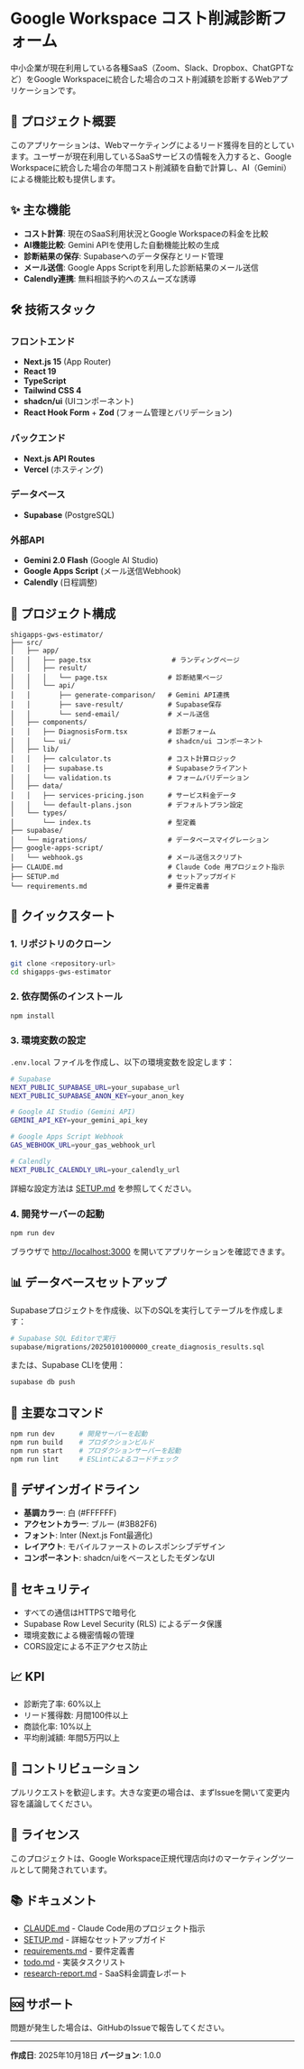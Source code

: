 # Google Workspace コスト削減診断フォーム

中小企業が現在利用している各種SaaS（Zoom、Slack、Dropbox、ChatGPTなど）をGoogle Workspaceに統合した場合のコスト削減額を診断するWebアプリケーションです。

## 🎯 プロジェクト概要

このアプリケーションは、Webマーケティングによるリード獲得を目的としています。ユーザーが現在利用しているSaaSサービスの情報を入力すると、Google Workspaceに統合した場合の年間コスト削減額を自動で計算し、AI（Gemini）による機能比較も提供します。

## ✨ 主な機能

- **コスト計算**: 現在のSaaS利用状況とGoogle Workspaceの料金を比較
- **AI機能比較**: Gemini APIを使用した自動機能比較の生成
- **診断結果の保存**: Supabaseへのデータ保存とリード管理
- **メール送信**: Google Apps Scriptを利用した診断結果のメール送信
- **Calendly連携**: 無料相談予約へのスムーズな誘導

## 🛠️ 技術スタック

### フロントエンド
- **Next.js 15** (App Router)
- **React 19**
- **TypeScript**
- **Tailwind CSS 4**
- **shadcn/ui** (UIコンポーネント)
- **React Hook Form** + **Zod** (フォーム管理とバリデーション)

### バックエンド
- **Next.js API Routes**
- **Vercel** (ホスティング)

### データベース
- **Supabase** (PostgreSQL)

### 外部API
- **Gemini 2.0 Flash** (Google AI Studio)
- **Google Apps Script** (メール送信Webhook)
- **Calendly** (日程調整)

## 📁 プロジェクト構成

```
shigapps-gws-estimator/
├── src/
│   ├── app/
│   │   ├── page.tsx                    # ランディングページ
│   │   ├── result/
│   │   │   └── page.tsx               # 診断結果ページ
│   │   └── api/
│   │       ├── generate-comparison/   # Gemini API連携
│   │       ├── save-result/           # Supabase保存
│   │       └── send-email/            # メール送信
│   ├── components/
│   │   ├── DiagnosisForm.tsx          # 診断フォーム
│   │   └── ui/                        # shadcn/ui コンポーネント
│   ├── lib/
│   │   ├── calculator.ts              # コスト計算ロジック
│   │   ├── supabase.ts                # Supabaseクライアント
│   │   └── validation.ts              # フォームバリデーション
│   ├── data/
│   │   ├── services-pricing.json      # サービス料金データ
│   │   └── default-plans.json         # デフォルトプラン設定
│   └── types/
│       └── index.ts                   # 型定義
├── supabase/
│   └── migrations/                    # データベースマイグレーション
├── google-apps-script/
│   └── webhook.gs                     # メール送信スクリプト
├── CLAUDE.md                          # Claude Code 用プロジェクト指示
├── SETUP.md                           # セットアップガイド
└── requirements.md                    # 要件定義書
```

## 🚀 クイックスタート

### 1. リポジトリのクローン

```bash
git clone <repository-url>
cd shigapps-gws-estimator
```

### 2. 依存関係のインストール

```bash
npm install
```

### 3. 環境変数の設定

`.env.local` ファイルを作成し、以下の環境変数を設定します：

```bash
# Supabase
NEXT_PUBLIC_SUPABASE_URL=your_supabase_url
NEXT_PUBLIC_SUPABASE_ANON_KEY=your_anon_key

# Google AI Studio (Gemini API)
GEMINI_API_KEY=your_gemini_api_key

# Google Apps Script Webhook
GAS_WEBHOOK_URL=your_gas_webhook_url

# Calendly
NEXT_PUBLIC_CALENDLY_URL=your_calendly_url
```

詳細な設定方法は [SETUP.md](SETUP.md) を参照してください。

### 4. 開発サーバーの起動

```bash
npm run dev
```

ブラウザで [http://localhost:3000](http://localhost:3000) を開いてアプリケーションを確認できます。

## 📊 データベースセットアップ

Supabaseプロジェクトを作成後、以下のSQLを実行してテーブルを作成します：

```bash
# Supabase SQL Editorで実行
supabase/migrations/20250101000000_create_diagnosis_results.sql
```

または、Supabase CLIを使用：

```bash
supabase db push
```

## 📝 主要なコマンド

```bash
npm run dev      # 開発サーバーを起動
npm run build    # プロダクションビルド
npm run start    # プロダクションサーバーを起動
npm run lint     # ESLintによるコードチェック
```

## 🎨 デザインガイドライン

- **基調カラー**: 白 (#FFFFFF)
- **アクセントカラー**: ブルー (#3B82F6)
- **フォント**: Inter (Next.js Font最適化)
- **レイアウト**: モバイルファーストのレスポンシブデザイン
- **コンポーネント**: shadcn/uiをベースとしたモダンなUI

## 🔐 セキュリティ

- すべての通信はHTTPSで暗号化
- Supabase Row Level Security (RLS) によるデータ保護
- 環境変数による機密情報の管理
- CORS設定による不正アクセス防止

## 📈 KPI

- 診断完了率: 60%以上
- リード獲得数: 月間100件以上
- 商談化率: 10%以上
- 平均削減額: 年間5万円以上

## 🤝 コントリビューション

プルリクエストを歓迎します。大きな変更の場合は、まずIssueを開いて変更内容を議論してください。

## 📄 ライセンス

このプロジェクトは、Google Workspace正規代理店向けのマーケティングツールとして開発されています。

## 📚 ドキュメント

- [CLAUDE.md](CLAUDE.md) - Claude Code用のプロジェクト指示
- [SETUP.md](SETUP.md) - 詳細なセットアップガイド
- [requirements.md](requirements.md) - 要件定義書
- [todo.md](todo.md) - 実装タスクリスト
- [research-report.md](research-report.md) - SaaS料金調査レポート

## 🆘 サポート

問題が発生した場合は、GitHubのIssueで報告してください。

---

**作成日**: 2025年10月18日
**バージョン**: 1.0.0
